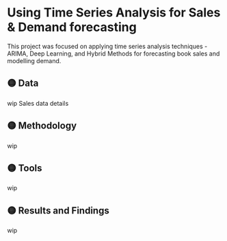 # Using Time Series Analysis for Sales & Demand forecasting
This project was focused on applying time series analysis techniques - ARIMA, Deep Learning, and Hybrid Methods for forecasting book sales and modelling demand.

## 🟡 Data
wip Sales data details
## 🟡 Methodology
wip
## 🟡 Tools
wip
## 🟡 Results and Findings
wip
